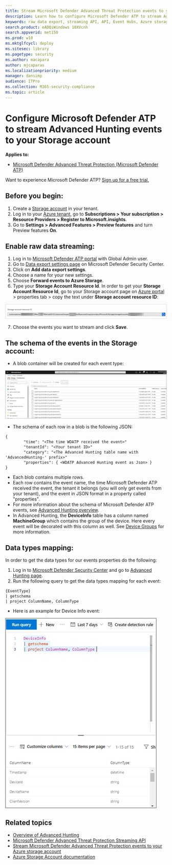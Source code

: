 ```yaml
---
title: Stream Microsoft Defender Advanced Threat Protection events to your Storage account
description: Learn how to configure Microsoft Defender ATP to stream Advanced Hunting events to your Storage account.
keywords: raw data export, streaming API, API, Event Hubs, Azure storage, storage account, Advanced Hunting, raw data sharing
search.product: eADQiWindows 10XVcnh
search.appverid: met150
ms.prod: w10
ms.mktglfcycl: deploy
ms.sitesec: library
ms.pagetype: security
ms.author: macapara
author: mjcaparas
ms.localizationpriority: medium
manager: dansimp
audience: ITPro
ms.collection: M365-security-compliance 
ms.topic: article
---
```


# Configure Microsoft Defender ATP to stream Advanced Hunting events to your Storage account

**Applies to:**

- [Microsoft Defender Advanced Threat Protection (Microsoft Defender ATP)](https://go.microsoft.com/fwlink/p/?linkid=2069559)

Want to experience Microsoft Defender ATP? [Sign up for a free trial.](https://www.microsoft.com/microsoft-365/windows/microsoft-defender-atp?ocid=docs-wdatp-configuresiem-abovefoldlink) 

## Before you begin:

1. Create a [Storage account](https://docs.microsoft.com/azure/storage/common/storage-account-overview) in your tenant.
2. Log in to your [Azure tenant](https://ms.portal.azure.com/), go to **Subscriptions > Your subscription > Resource Providers > Register to Microsoft.insights**.
3. Go to **Settings > Advanced Features > Preview features** and turn Preview features **On**.

## Enable raw data streaming:

1. Log in to [Microsoft Defender ATP portal](https://securitycenter.windows.com) with Global Admin user.
2. Go to [Data export settings page](https://securitycenter.windows.com/interoperability/dataexport) on Microsoft Defender Security Center.
3. Click on **Add data export settings**.
4. Choose a name for your new settings.
5. Choose **Forward events to Azure Storage**.
6. Type your **Storage Account Resource Id**. In order to get your **Storage Account Resource Id**, go to your Storage account page on [Azure portal](https://ms.portal.azure.com/) > properties tab > copy the text under **Storage account resource ID**:

  ![Image of event hub resource Id](images/storage-account-resource-id.png)

7. Choose the events you want to stream and click **Save**.

## The schema of the events in the Storage account:

- A blob container will be created for each event type: 

![Image of event hub resource Id](images/storage-account-event-schema.png)

- The schema of each row in a blob is the following JSON: 

```
{
        "time": "<The time WDATP received the event>"
        "tenantId": "<Your tenant ID>"
        "category": "<The Advanced Hunting table name with 'AdvancedHunting-' prefix>"
        "properties": { <WDATP Advanced Hunting event as Json> }
}               
```

- Each blob contains multiple rows.
- Each row contains the event name, the time Microsoft Defender ATP received the event, the tenant it belongs (you will only get events from your tenant), and the event in JSON format in a property called "properties".
- For more information about the schema of Microsoft Defender ATP events, see [Advanced Hunting overview](advanced-hunting-overview.md).
- In Advanced Hunting, the **DeviceInfo** table has a column named **MachineGroup** which contains the group of the device. Here every event will be decorated with this column as well. See [Device Groups](machine-groups.md) for more information.

## Data types mapping:

In order to get the data types for our events properties do the following:

1. Log in to [Microsoft Defender Security Center](https://securitycenter.windows.com) and go to [Advanced Hunting page](https://securitycenter.windows.com/hunting-package).
2. Run the following query to get the data types mapping for each event: 

```
{EventType}
| getschema
| project ColumnName, ColumnType 

```

- Here is an example for Device Info event: 

![Image of event hub resource ID](images/machine-info-datatype-example.png)

## Related topics
- [Overview of Advanced Hunting](advanced-hunting-overview.md)
- [Microsoft Defender Advanced Threat Protection Streaming API](raw-data-export.md)
- [Stream Microsoft Defender Advanced Threat Protection events to your Azure storage account](raw-data-export-storage.md)
- [Azure Storage Account documentation](https://docs.microsoft.com/azure/storage/common/storage-account-overview)
